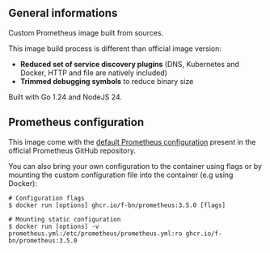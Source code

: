 ## General informations

Custom Prometheus image built from sources. 

This image build process is different than official image version:

  - **Reduced set of service discovery plugins** (DNS, Kubernetes and Docker, HTTP and file are natively included)
  - **Trimmed debugging symbols** to reduce binary size

Built with Go 1.24 and NodeJS 24.

## Prometheus configuration

This image come with the [default Prometheus configuration](https://github.com/prometheus/prometheus/blob/main/documentation/examples/prometheus.yml) present in the official Prometheus GitHub repository. 

You can also bring your own configuration to the container using flags or by mounting the custom configuration file into the container (e.g using Docker):

```shell
# Configuration flags
$ docker run [options] ghcr.io/f-bn/prometheus:3.5.0 [flags]

# Mounting static configuration
$ docker run [options] -v prometheus.yml:/etc/prometheus/prometheus.yml:ro ghcr.io/f-bn/prometheus:3.5.0
```
